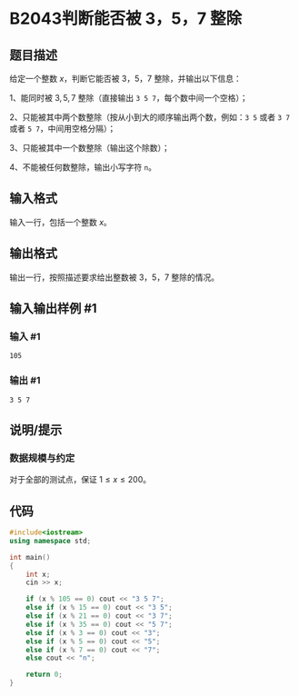 # B2043判断能否被 3，5，7 整除

## 题目描述

给定一个整数 $x$，判断它能否被 $3$，$5$，$7$ 整除，并输出以下信息：

1、能同时被 $3,5,7$ 整除（直接输出 `3 5 7`，每个数中间一个空格）；

2、只能被其中两个数整除（按从小到大的顺序输出两个数，例如：`3 5` 或者 `3 7` 或者 `5 7`，中间用空格分隔）；

3、只能被其中一个数整除（输出这个除数）；

4、不能被任何数整除，输出小写字符 `n`。

## 输入格式

输入一行，包括一个整数 $x$。

## 输出格式

输出一行，按照描述要求给出整数被 $3$，$5$，$7$ 整除的情况。

## 输入输出样例 #1

### 输入 #1

```
105
```

### 输出 #1

```
3 5 7
```

## 说明/提示

### 数据规模与约定

对于全部的测试点，保证 $1 \leq x \leq 200$。

## 代码

```cpp
#include<iostream>
using namespace std;

int main()
{
    int x;
    cin >> x;

    if (x % 105 == 0) cout << "3 5 7";
    else if (x % 15 == 0) cout << "3 5";
    else if (x % 21 == 0) cout << "3 7";
    else if (x % 35 == 0) cout << "5 7";
    else if (x % 3 == 0) cout << "3";
    else if (x % 5 == 0) cout << "5";
    else if (x % 7 == 0) cout << "7";
    else cout << "n";

    return 0;
}
```

